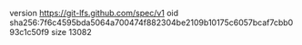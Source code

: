 version https://git-lfs.github.com/spec/v1
oid sha256:7f6c4595bda5064a700474f882304be2109b10175c6057bcaf7cbb093c1c50f9
size 13082
